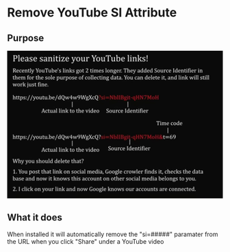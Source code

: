 # Remove YouTube SI Attribute

## Purpose

![info](info.png)

## What it does

When installed it will automatically remove the "si=#####" paramater from the URL when you click "Share" under a YouTube video
